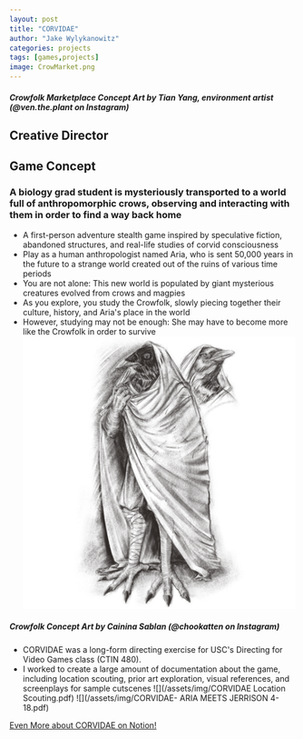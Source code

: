 ```yaml
---
layout: post
title: "CORVIDAE"
author: "Jake Wylykanowitz"
categories: projects
tags: [games,projects]
image: CrowMarket.png
---
```


##### Crowfolk Marketplace Concept Art by Tian Yang, environment artist (@ven.the.plant on Instagram)
## Creative Director 
## Game Concept
### A biology grad student is mysteriously transported to a world full of anthropomorphic crows, observing and interacting with them in order to find a way back home

* A first-person adventure stealth game inspired by speculative fiction, abandoned structures, and real-life studies of corvid consciousness
*  Play as a human anthropologist named Aria, who is sent 50,000 years in the future to a strange world created out of the ruins of various time periods
*  You are not alone: This new world is populated by giant mysterious creatures evolved from crows and magpies
*  As you explore, you study the Crowfolk, slowly piecing together their culture, history, and Aria's place in the world
*  However, studying may not be enough: She may have to become more like the Crowfolk in order to survive
![](/assets/img/crowfolk.png)
##### Crowfolk Concept Art by Cainina Sablan (@chookatten on Instagram)
* CORVIDAE was a long-form directing exercise for USC's Directing for Video Games class (CTIN 480).
*  I worked to create a large amount of documentation about the game, including location scouting, prior art exploration, visual references, and screenplays for sample cutscenes
![](/assets/img/CORVIDAE Location Scouting.pdf)
![](/assets/img/CORVIDAE- ARIA MEETS JERRISON 4-18.pdf)

<p><a href = "https://lively-buckaroo-fa6.notion.site/CORVIDAE-4d15e9e3fa5c4a8cbd70a7b828018889?pvs=4">Even More about CORVIDAE on Notion!</a></p>

